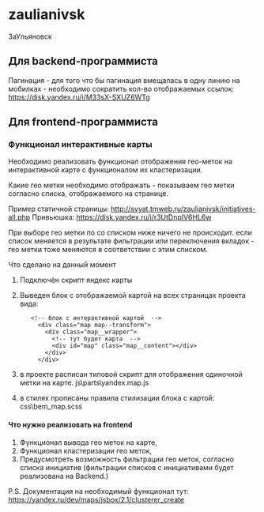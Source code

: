 # zaulianivsk
 ЗаУльяновск

## Для backend-программиста

Пагинация - для того что бы пагинация вмещалась в одну линию на мобилках - необходимо сократить кол-во отображаемых ссылок: https://disk.yandex.ru/i/M33sX-SXUZ6WTg

## Для frontend-программиста

### Функционал интерактивные карты

Необходимо реализовать функционал отображения гео-меток на интерактивной карте с функционалом их кластеризации.

Какие гео метки необходимо отображать - показываем гео метки согласно списка, отображаемого на странице.

Пример статичной страницы: http://svyat.tmweb.ru/zaulianivsk/initiatives-all.php
Привьюшка: https://disk.yandex.ru/i/r3UtDnpIV6HL6w

При выборе гео метки по со списком ниже ничего не происходит.
если список меняется в результате фильтрации или переключения вкладок - гео метки тоже меняются в соответствии с этим списком.

Что сделано на данный момент

1. Подключён скрипт яндекс карты
2. Выведен блок с отображаемой картой на всех страницах проекта вида:

          <!-- блок с интерактивной картой  -->
            <div class="map map--transform">
              <div class="map__wrapper">
                <!-- тут будет карта  -->
                <div id="map" class="map__content"></div>
              </div>
            </div>
3. в проекте расписан типовой скрипт для отображения одиночной метки на карте. js\parts\yandex.map.js
4. в стилях прописаны правила стилизации блока с картой: css\bem\_map.scss

#### Что нужно реализовать на frontend

1. Функционал вывода гео меток на карте,
2. Функционал кластеризации гео меток,
3. Предусмотреть возможность фильтрации гео меток, согласно списка инициатив (фильтрации списков с инициативами будет реализована на Backend.)

P.S.
Документация на необходимый функционал тут: https://yandex.ru/dev/maps/jsbox/2.1/clusterer_create
